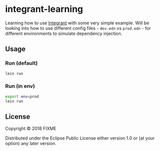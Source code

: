 # integrant-learning

Learning how to use [Integrant](https://github.com/weavejester/integrant) with some very simple example. Will be
looking into how to use different config files - `dev.edn` vs `prod.edn` - for different environments to simulate
dependency injection.

## Usage

### Run (default)
```bash
lein run
```

### Run (in env)
```bash
export env=prod
lein run
```

## License

Copyright © 2018 FIXME

Distributed under the Eclipse Public License either version 1.0 or (at
your option) any later version.

